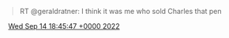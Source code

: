 > RT @geraldratner: I think it was me who sold Charles that pen

<img src="../../media/tweet.ico" width="12" /> [Wed Sep 14 18:45:47 +0000 2022](https://twitter.com/DromerDenker/status/1570121650439348229)